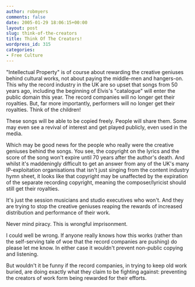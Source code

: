 ```yaml
---
author: robmyers
comments: false
date: 2005-01-29 18:06:15+00:00
layout: post
slug: think-of-the-creators
title: Think Of The Creators!
wordpress_id: 315
categories:
- Free Culture
---
```


"Intellectual Property" is of course about rewarding the creative geniuses behind cultural works, not about paying the middle-men and hangers-on. This why the record industry in the UK are so upset that songs from 50 years ago, including the beginning of Elvis's "catalogue" will enter the public domain this year. The record companies will no longer get their royalties. But, far more importantly, performers will no longer get their royalties. Think of the children!  
  
These songs will be able to be copied freely. People will share them. Some may even see a revival of interest and get played publicly, even used in the media.  
  
Which may be good news for the people who really were the creative geniuses behind the songs. You see, the copyright on the lyrics and the score of the song won't expire until 70 years after the author's death. And whilst it's maddeningly difficult to get an answer from any of the UK's many IP-exploitation organisations that isn't just singing from the content industry hymn sheet, it looks like that copyright may be unaffected by the expiration of the separate recording copyright, meaning the composer/lyricist should still get their royalties.   
  
It's just the session musicians and studio executives who won't. And they are trying to stop the creative geniuses reaping the rewards of increased distribution and performance of their work.  
  
Never mind piracy. This is wrongful imprisonment.  
  
I could well be wrong. If anyone really knows how this works (rather than the self-serving tale of woe that the record companies are pushing) do please let me know. In either case it wouldn't prevent non-public copying and listening.  
  
But wouldn't it be funny if the record companies, in trying to keep old work buried, are doing exactly what they claim to be fighting against: preventing the creators of work form being rewarded for their efforts.

  


